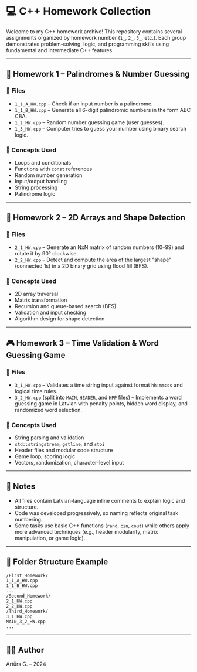 # 💻 C++ Homework Collection

Welcome to my C++ homework archive! This repository contains several assignments organized by homework number (`1_`, `2_`, `3_`, etc.). 
Each group demonstrates problem-solving, logic, and programming skills using fundamental and intermediate C++ features.

---

## 🧩 Homework 1 – Palindromes & Number Guessing

### 📄 Files
- `1_1_A_HW.cpp` – Check if an input number is a palindrome.
- `1_1_B_HW.cpp` – Generate all 6-digit palindromic numbers in the form ABC CBA.
- `1_2_HW.cpp` – Random number guessing game (user guesses).
- `1_3_HW.cpp` – Computer tries to guess your number using binary search logic.

### 🔧 Concepts Used
- Loops and conditionals
- Functions with `const` references
- Random number generation
- Input/output handling
- String processing
- Palindrome logic

---

## 🧠 Homework 2 – 2D Arrays and Shape Detection

### 📄 Files
- `2_1_HW.cpp` – Generate an NxN matrix of random numbers (10–99) and rotate it by 90° clockwise.
- `2_2_HW.cpp` – Detect and compute the area of the largest "shape" (connected 1s) in a 2D binary grid using flood fill (BFS).

### 🔧 Concepts Used
- 2D array traversal
- Matrix transformation
- Recursion and queue-based search (BFS)
- Validation and input checking
- Algorithm design for shape detection

---

## 🎮 Homework 3 – Time Validation & Word Guessing Game

### 📄 Files
- `3_1_HW.cpp` – Validates a time string input against format `hh:mm:ss` and logical time rules.
- `3_2_HW.cpp` (split into `MAIN`, `HEADER`, and `HPP` files) – Implements a word guessing game in Latvian with penalty points, hidden word display, and randomized word selection.

### 🔧 Concepts Used
- String parsing and validation
- `std::stringstream`, `getline`, and `stoi`
- Header files and modular code structure
- Game loop, scoring logic
- Vectors, randomization, character-level input

---

## 📌 Notes
- All files contain Latvian-language inline comments to explain logic and structure.
- Code was developed progressively, so naming reflects original task numbering.
- Some tasks use basic C++ functions (`rand`, `cin`, `cout`) while others apply more advanced techniques (e.g., header modularity, matrix manipulation, or game logic).

---

## 📁 Folder Structure Example
```
/First_Homework/
1_1_A_HW.cpp
1_1_B_HW.cpp
...
/Second_Homework/
2_1_HW.cpp
2_2_HW.cpp
/Third_Homework/
3_1_HW.cpp
MAIN_3_2_HW.cpp
...

```

---

## 👨‍💻 Author
Artūrs G. – 2024
